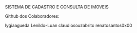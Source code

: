 SISTEMA DE CADASTRO E CONSULTA DE IMOVEIS

Github dos Colaboradores:

lygiaagueda
Lenildo-Luan
claudiosouzabrito
renatosantos0x00

